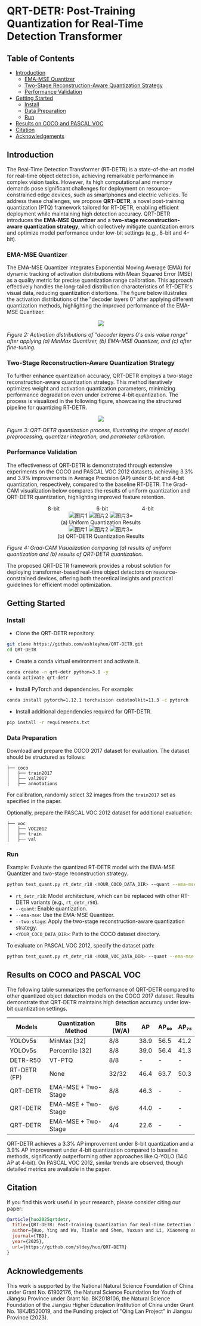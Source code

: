 # QRT-DETR: Post-Training Quantization for Real-Time Detection Transformer

## Table of Contents
  - [Introduction](#introduction)
    - [EMA-MSE Quantizer](#ema-mse-quantizer)
    - [Two-Stage Reconstruction-Aware Quantization Strategy](#two-stage-reconstruction-aware-quantization-strategy)
    - [Performance Validation](#performance-validation)
  - [Getting Started](#getting-started)
    - [Install](#install)
    - [Data Preparation](#data-preparation)
    - [Run](#run)
  - [Results on COCO and PASCAL VOC](#results-on-coco-and-pascal-voc)
  - [Citation](#citation)
  - [Acknowledgements](#acknowledgements)

## Introduction

The Real-Time Detection Transformer (RT-DETR) is a state-of-the-art model for real-time object detection, achieving remarkable performance in complex vision tasks. However, its high computational and memory demands pose significant challenges for deployment on resource-constrained edge devices, such as smartphones and electric vehicles. To address these challenges, we propose **QRT-DETR**, a novel post-training quantization (PTQ) framework tailored for RT-DETR, enabling efficient deployment while maintaining high detection accuracy. QRT-DETR introduces the **EMA-MSE Quantizer** and a **two-stage reconstruction-aware quantization strategy**, which collectively mitigate quantization errors and optimize model performance under low-bit settings (e.g., 8-bit and 4-bit).

### EMA-MSE Quantizer

The EMA-MSE Quantizer integrates Exponential Moving Average (EMA) for dynamic tracking of activation distributions with Mean Squared Error (MSE) as a quality metric for precise quantization range calibration. This approach effectively handles the long-tailed distribution characteristics of RT-DETR's visual data, reducing quantization distortions. The figure below illustrates the activation distributions of the "decoder layers 0" after applying different quantization methods, highlighting the improved performance of the EMA-MSE Quantizer.

   <div align=center>
     <img src="https://github.com/user-attachments/assets/04554164-90a5-4597-904f-a7f3c8f89a6b">
   </div>


*Figure 2: Activation distributions of "decoder layers 0's axis value range" after applying (a) MinMax Quantizer, (b) EMA-MSE Quantizer, and (c) after fine-tuning.*

### Two-Stage Reconstruction-Aware Quantization Strategy

To further enhance quantization accuracy, QRT-DETR employs a two-stage reconstruction-aware quantization strategy. This method iteratively optimizes weight and activation quantization parameters, minimizing performance degradation even under extreme 4-bit quantization. The process is visualized in the following figure, showcasing the structured pipeline for quantizing RT-DETR.

 <div align=center>
     <img src="https://github.com/user-attachments/assets/cd121d44-ed67-4f21-9155-4b98a21d850c">
   </div>

*Figure 3: QRT-DETR quantization process, illustrating the stages of model preprocessing, quantizer integration, and parameter calibration.*

### Performance Validation

The effectiveness of QRT-DETR is demonstrated through extensive experiments on the COCO and PASCAL VOC 2012 datasets, achieving 3.3% and 3.9% improvements in Average Precision (AP) under 8-bit and 4-bit quantization, respectively, compared to the baseline RT-DETR. The Grad-CAM visualization below compares the results of uniform quantization and QRT-DETR quantization, highlighting improved feature retention.

  <div align=center>
 8-bit &nbsp;&nbsp;&nbsp;&nbsp;&nbsp;&nbsp;&nbsp;&nbsp;&nbsp;&nbsp;&nbsp;&nbsp;&nbsp;&nbsp;&nbsp;&nbsp;&nbsp;&nbsp;&nbsp;&nbsp;&nbsp;&nbsp;&nbsp;&nbsp;6-bit &nbsp;&nbsp;&nbsp;&nbsp;&nbsp;&nbsp;&nbsp;&nbsp;&nbsp;&nbsp;&nbsp;&nbsp;&nbsp;&nbsp;&nbsp;&nbsp;&nbsp;&nbsp;&nbsp;&nbsp;&nbsp; 4-bit
  </div>

   <div align=center>
     <img src="https://github.com/user-attachments/assets/51e49481-08d5-4ebb-937e-340925f66f95" alt="图片1" style="max-width: 30%;">
     <img src="https://github.com/user-attachments/assets/348939c5-95f6-4f5a-a07b-845bd987e8eb" alt="图片2" style="max-width: 30%;">
     <img src="https://github.com/user-attachments/assets/e5dad9ec-3463-4f28-80b8-684dabd1eba2" alt="图片3" style="max-width: 30%;">=
   </div>
     <div align=center>
    (a) Uniform Quantization Results
  </div>
      <div align=center>
     <img src="https://github.com/user-attachments/assets/6f385917-1d59-4019-a60a-83066b330a44" alt="图片1" style="max-width: 30%;">
     <img src="https://github.com/user-attachments/assets/d4d273b0-739e-43b3-b1e7-b90ded0af25d" alt="图片2" style="max-width: 30%;">
     <img src="https://github.com/user-attachments/assets/ceecfcc0-1b8d-4ff4-9016-e39f7e3cc549" alt="图片3" style="max-width: 30%;">=
   </div>
   <div align=center>
      (b) QRT-DETR Quantization Results
  </div>



*Figure 4: Grad-CAM Visualization comparing (a) results of uniform quantization and (b) results of QRT-DETR quantization.*

The proposed QRT-DETR framework provides a robust solution for deploying transformer-based real-time object detectors on resource-constrained devices, offering both theoretical insights and practical guidelines for efficient model optimization. 
## Getting Started

### Install

- Clone the QRT-DETR repository.

```bash
git clone https://github.com/ashleyhuo/QRT-DETR.git
cd QRT-DETR
```

- Create a conda virtual environment and activate it.

```bash
conda create -n qrt-detr python=3.8 -y
conda activate qrt-detr
```

- Install PyTorch and dependencies. For example:

```bash
conda install pytorch=1.12.1 torchvision cudatoolkit=11.3 -c pytorch
```

- Install additional dependencies required for QRT-DETR.

```bash
pip install -r requirements.txt
```

### Data Preparation

Download and prepare the COCO 2017 dataset for evaluation. The dataset should be structured as follows:

```
├── coco
│   ├── train2017
│   ├── val2017
│   ├── annotations
```

For calibration, randomly select 32 images from the `train2017` set as specified in the paper.

Optionally, prepare the PASCAL VOC 2012 dataset for additional evaluation:

```
├── voc
│   ├── VOC2012
│   ├── train
│   ├── val
```

### Run

Example: Evaluate the quantized RT-DETR model with the EMA-MSE Quantizer and two-stage reconstruction strategy.

```bash
python test_quant.py rt_detr_r18 <YOUR_COCO_DATA_DIR> --quant --ema-mse --two-stage
```

- `rt_detr_r18`: Model architecture, which can be replaced with other RT-DETR variants (e.g., `rt_detr_r50`).
- `--quant`: Enable quantization.
- `--ema-mse`: Use the EMA-MSE Quantizer.
- `--two-stage`: Apply the two-stage reconstruction-aware quantization strategy.
- `<YOUR_COCO_DATA_DIR>`: Path to the COCO dataset directory.

To evaluate on PASCAL VOC 2012, specify the dataset path:

```bash
python test_quant.py rt_detr_r18 <YOUR_VOC_DATA_DIR> --quant --ema-mse --two-stage --dataset voc
```

## Results on COCO and PASCAL VOC

The following table summarizes the performance of QRT-DETR compared to other quantized object detection models on the COCO 2017 dataset. Results demonstrate that QRT-DETR maintains high detection accuracy under low-bit quantization settings.

| Models       | Quantization Method | Bits (W/A) | AP   | AP₅₀ | AP₇₅ |
|--------------|---------------------|------------|------|------|------|
| YOLOv5s      | MinMax [32]         | 8/8        | 38.9 | 56.5 | 41.2 |
| YOLOv5s      | Percentile [32]     | 8/8        | 39.0 | 56.4 | 41.3 |
| DETR-R50     | VT-PTQ              | 8/8        | -    | -    | -    |
| RT-DETR (FP) | None                | 32/32      | 46.4 | 63.7 | 50.3 |
| QRT-DETR     | EMA-MSE + Two-Stage | 8/8        | 46.3 | -    | -    |
| QRT-DETR     | EMA-MSE + Two-Stage | 6/6        | 44.0 | -    | -    |
| QRT-DETR     | EMA-MSE + Two-Stage | 4/4        | 22.6 | -    | -    |

QRT-DETR achieves a 3.3% AP improvement under 8-bit quantization and a 3.9% AP improvement under 4-bit quantization compared to baseline methods, significantly outperforming other approaches like Q-YOLO (14.0 AP at 4-bit). On PASCAL VOC 2012, similar trends are observed, though detailed metrics are available in the paper.

## Citation

If you find this work useful in your research, please consider citing our paper:

```BibTeX
@article{huo2025qrtdetr,
  title={QRT-DETR: Post-Training Quantization for Real-Time Detection Transformer},
  author={Huo, Ying and Wu, Tianle and Shen, Yuxuan and Li, Xiaomeng and Tao, Zhao and Yang, Dawei},
  journal={TBD},
  year={2025},
  url={https://github.com/sldey/huo/QRT-DETR}
}
```

## Acknowledgements

This work is supported by the National Natural Science Foundation of China under Grant No. 61902176, the Natural Science Foundation for Youth of Jiangsu Province under Grant No. BK2018106, the Natural Science Foundation of the Jiangsu Higher Education Institution of China under Grant No. 18KJB520019, and the Funding project of "Qing Lan Project" in Jiangsu Province (2023).
